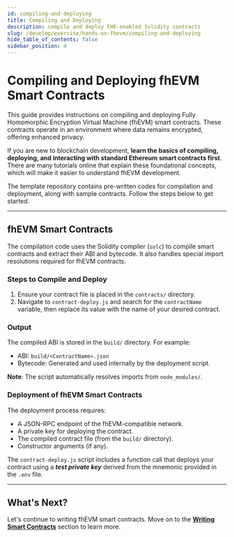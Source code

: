 ```yaml
---
id: compiling-and-deploying
title: Compiling and Deploying
description: compile and deploy FHE-enabled Solidity contracts
slug: /develop/exercise/hands-on-fhevm/compiling-and-deploying
hide_table_of_contents: false
sidebar_position: 4
---
```


# Compiling and Deploying fhEVM Smart Contracts

This guide provides instructions on compiling and deploying Fully Homomorphic Encryption Virtual Machine (fhEVM) smart contracts. These contracts operate in an environment where data remains encrypted, offering enhanced privacy.

If you are new to blockchain development, **learn the basics of compiling, deploying, and interacting with standard Ethereum smart contracts first**. There are many tutorials online that explain these foundational concepts, which will make it easier to understand fhEVM development.

The template repository contains pre-written codes for compilation and deployment, along with sample contracts. Follow the steps below to get started.

---

## fhEVM Smart Contracts

The compilation code uses the Solidity compiler (`solc`) to compile smart contracts and extract their ABI and bytecode. It also handles special import resolutions required for fhEVM contracts.

### Steps to Compile and Deploy

1. Ensure your contract file is placed in the `contracts/` directory.
2. Navigate to `contract-deploy.js` and search for the `contractName` variable, then replace its value with the name of your desired contract.

### Output

The compiled ABI is stored in the `build/` directory. For example:

- ABI: `build/<ContractName>.json`
- Bytecode: Generated and used internally by the deployment script.

**Note**: The script automatically resolves imports from `node_modules/`.

### Deployment of fhEVM Smart Contracts

The deployment process requires:

- A JSON-RPC endpoint of the fhEVM-compatible network.
- A private key for deploying the contract.
- The compiled contract file (from the `build/` directory).
- Constructor arguments (if any).

The `contract-deploy.js` script includes a function call that deploys your contract using a **_test private key_** derived from the mnemonic provided in the `.env` file.

---

## What's Next?

Let's continue to writing fhEVM smart contracts. Move on to the **[Writing Smart Contracts](./writing-smart-contract.md)** section to learn more.
